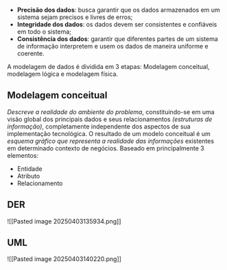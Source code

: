 - **Precisão dos dados**: busca garantir que os dados armazenados em um sistema
sejam precisos e livres de erros;
- **Integridade dos dados**: os dados devem ser consistentes e confiáveis em todo o
sistema;
- **Consistência dos dados**: garantir que diferentes partes de um sistema de
informação interpretem e usem os dados de maneira uniforme e coerente.

A modelagem de dados é dividida em 3 etapas: Modelagem conceitual, modelagem lógica e modelagem física.

## Modelagem conceitual
 *Descreve a realidade do ambiente do problema*, constituindo-se em uma visão global dos principais dados e seus relacionamentos *(estruturas de informação)*, completamente independente dos aspectos de sua implementação tecnológica.
O resultado de um modelo conceitual é um *esquema gráfico que representa a realidade das informações* existentes em determinado contexto de negócios.
Baseado em principalmente 3 elementos:
- Entidade
- Atributo
- Relacionamento

## DER
![[Pasted image 20250403135934.png]]

## UML
![[Pasted image 20250403140220.png]]
